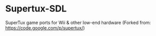 Supertux-SDL
============

SuperTux game ports for Wii &amp; other low-end hardware (Forked from: https://code.google.com/p/supertux/)
